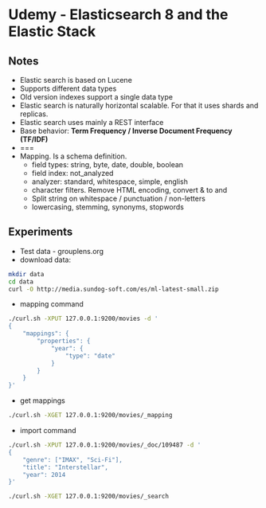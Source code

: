 # Udemy - Elasticsearch 8 and the Elastic Stack

## Notes

- Elastic search is based on Lucene
- Supports different data types
- Old version indexes support a single data type
- Elastic search is naturally horizontal scalable. For that it uses shards and replicas.
- Elastic search uses mainly a REST interface
- Base behavior: **Term Frequency / Inverse Document Frequency (TF/IDF)**
- === <Rev further>
- Mapping. Is a schema definition.
    - field types: string, byte, date, double, boolean
    - field index: not_analyzed
    - analyzer: standard, whitespace, simple, english
    - character filters. Remove HTML encoding, convert & to and
    - Split string on whitespace / punctuation / non-letters
    - lowercasing, stemming, synonyms, stopwords

## Experiments

- Test data - grouplens.org
- download data:

```sh
mkdir data
cd data
curl -O http://media.sundog-soft.com/es/ml-latest-small.zip
```

- mapping command
```sh
./curl.sh -XPUT 127.0.0.1:9200/movies -d '
{
    "mappings": {
        "properties": {
            "year": {
                "type": "date"
            }
        }
    }
}'
```

- get mappings
```sh
./curl.sh -XGET 127.0.0.1:9200/movies/_mapping
```


- import command
```sh
./curl.sh -XPUT 127.0.0.1:9200/movies/_doc/109487 -d '
{
    "genre": ["IMAX", "Sci-Fi"],
    "title": "Interstellar",
    "year": 2014
}'
```

```sh
./curl.sh -XGET 127.0.0.1:9200/movies/_search
```
